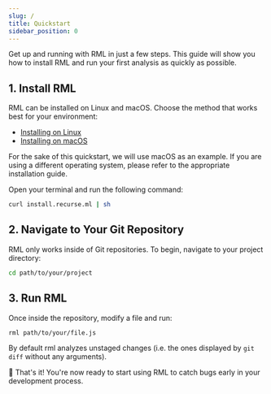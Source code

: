 ```yaml
---
slug: /
title: Quickstart
sidebar_position: 0
---
```


Get up and running with RML in just a few steps. This guide will show you how to install RML and run your first analysis as quickly as possible.

## 1. Install RML

RML can be installed on Linux and macOS. Choose the method that works best for your environment:

- [Installing on Linux](../getting-started/installing-on-linux)
- [Installing on macOS](../getting-started/installing-on-macos)

For the sake of this quickstart, we will use macOS as an example. If you are using a different operating system, please refer to the appropriate installation guide.

Open your terminal and run the following command:
```bash
curl install.recurse.ml | sh
```

## 2. Navigate to Your Git Repository

RML only works inside of Git repositories. To begin, navigate to your project directory:

```bash
cd path/to/your/project
```

## 3. Run RML

Once inside the repository, modify a file and run:

```bash
rml path/to/your/file.js
```

By default rml analyzes unstaged changes (i.e. the ones displayed by `git diff` without any arguments).

🎉 That's it! You're now ready to start using RML to catch bugs early in your development process.
